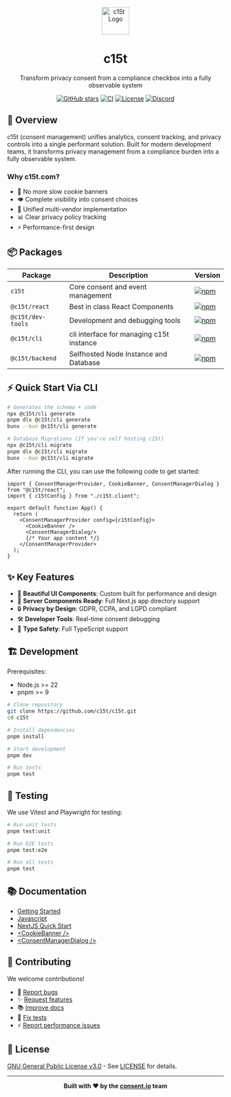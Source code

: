 <div align="center">
  <img src="https://c15t.com/logo-icon.png" alt="c15t Logo" width="64" height="64" />
  <h1>c15t</h1>
  <p>Transform privacy consent from a compliance checkbox into a fully observable system</p>

  [![GitHub stars](https://img.shields.io/github/stars/c15t/c15t?style=flat-square)](https://github.com/c15t/c15t)
  [![CI](https://img.shields.io/github/actions/workflow/status/c15t/c15t/ci.yml?style=flat-square)](https://github.com/c15t/c15t/actions/workflows/ci.yml)
  [![License](https://img.shields.io/badge/license-GPL--3.0-blue.svg?style=flat-square)]([LICENSE.md](https://github.com/c15t/c15t/blob/main/LICENSE.md))
  [![Discord](https://img.shields.io/discord/1312171102268690493?style=flat-square)](https://c15t.com/discord)
</div>

## 🎯 Overview

c15t (consent management) unifies analytics, consent tracking, and privacy controls into a single performant solution. Built for modern development teams, it transforms privacy management from a compliance burden into a fully observable system.

### Why c15t.com?

- 🚫 No more slow cookie banners
- 👁️ Complete visibility into consent choices
- 🔄 Unified multi-vendor implementation
- 📊 Clear privacy policy tracking
- ⚡ Performance-first design

## 📦 Packages

| Package | Description | Version |
|---------|-------------|---------|
| `c15t` | Core consent and event management | [![npm](https://img.shields.io/npm/v/c15t?style=flat-square)](https://www.npmjs.com/package/c15t) |
| `@c15t/react` | Best in class React Components | [![npm](https://img.shields.io/npm/v/@c15t/react?style=flat-square)](https://www.npmjs.com/package/@c15t/react) |
| `@c15t/dev-tools` | Development and debugging tools | [![npm](https://img.shields.io/npm/v/@c15t/dev-tools?style=flat-square)](https://www.npmjs.com/package/@c15t/dev-tools) |
| `@c15t/cli` | cli interface for managing c15t instance | [![npm](https://img.shields.io/npm/v/@c15t/cli?style=flat-square)](https://www.npmjs.com/package/@c15t/cli) |
| `@c15t/backend` | Selfhosted Node Instance and Database | [![npm](https://img.shields.io/npm/v/@c15t/backend?style=flat-square)](https://www.npmjs.com/package/@c15t/backend) |

## ⚡ Quick Start Via CLI

```bash
# Generates the schema + code
npx @c15t/cli generate 
pnpm dlx @c15t/cli generate
bunx --bun @c15t/cli generate

# Database Migrations (If you're self hosting c15t)
npx @c15t/cli migrate
pnpm dlx @c15t/cli migrate
bunx --bun @c15t/cli migrate
```

After running the CLI, you can use the following code to get started:

```tsx
import { ConsentManagerProvider, CookieBanner, ConsentManagerDialog } from "@c15t/react";
import { c15tConfig } from "./c15t.client";

export default function App() {
  return (
    <ConsentManagerProvider config={c15tConfig}>
      <CookieBanner />
      <ConsentManagerDialog/>
      {/* Your app content */}
    </ConsentManagerProvider>
  );
}
```

## ✨ Key Features

- 🎨 **Beautiful UI Components**: Custom built for performance and design
- 📱 **Server Components Ready**: Full Next.js app directory support
- 🔒 **Privacy by Design**: GDPR, CCPA, and LGPD compliant
- 🛠️ **Developer Tools**: Real-time consent debugging
- 🎯 **Type Safety**: Full TypeScript support

## 🏗️ Development

Prerequisites:
- Node.js >= 22
- pnpm >= 9

```bash
# Clone repository
git clone https://github.com/c15t/c15t.git
cd c15t

# Install dependencies
pnpm install

# Start development
pnpm dev

# Run tests
pnpm test
```

## 🧪 Testing

We use Vitest and Playwright for testing:

```bash
# Run unit tests
pnpm test:unit

# Run E2E tests
pnpm test:e2e

# Run all tests
pnpm test
```

## 📚 Documentation

- [Getting Started](https://c15t.com/docs)
- [Javascript](https://c15t.com/docs/javascript/quickstart)
- [NextJS Quick Start](https://c15t.com/docs/nextjs/quickstart)
- [\<CookieBanner />](https://c15t.com/docs/components/react/cookie-banner)
- [\<ConsentManagerDialog />](https://c15t.com/docs/components/react/consent-manager-dialog)

## 🤝 Contributing

We welcome contributions!

- 🐛 [Report bugs](https://github.com/c15t/c15t/issues/new?template=bug_report.yml)
- ✨ [Request features](https://github.com/c15t/c15t/issues/new?template=feature_request.yml)
- 📚 [Improve docs](https://github.com/c15t/c15t/issues/new?template=doc_report.yml)
- 🧪 [Fix tests](https://github.com/c15t/c15t/issues/new?template=test.yml)
- ⚡ [Report performance issues](https://github.com/c15t/c15t/issues/new?template=performance.yml)

## 📜 License

[GNU General Public License v3.0](https://github.com/c15t/c15t/blob/main/LICENSE.md) - See [LICENSE]([LICENSE.md](https://github.com/c15t/c15t/blob/main/LICENSE.md)) for details.

---

<div align="center">
  <strong>Built with ❤️ by the <a href="www.consent.io"/>consent.io</a> team</strong>
</div>
